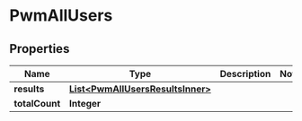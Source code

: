 

# PwmAllUsers


## Properties

| Name | Type | Description | Notes |
|------------ | ------------- | ------------- | -------------|
|**results** | [**List&lt;PwmAllUsersResultsInner&gt;**](PwmAllUsersResultsInner.md) |  |  |
|**totalCount** | **Integer** |  |  |



